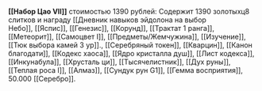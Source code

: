 **[[Набор Цао VII]]** стоимостью 1390 рублей: Содержит 1390 золотыхц8 слитков и награду [[Дневник навыков эйдолона на выбор Небо]], [[Яспис]], [[Генезис]], [[Корунд]], [[Трактат 1 ранга]], [[Метеорит]], [[Самоцвет I]], [[Предметы/Жемчужина]], [[Изучение]], [[Тюк выбора камей 3 ур]]., [[Серебряный токен]], [[Кварцин]], [[Канон благодати]], [[Кодекс хаоса]], [[Ядро кристалла душ]], [[Лист кодекса]], [[Инкунабула]], [[Хрусталь ци]], [[Тысячелистник]], [[Дух руны]], [[Теплая роса I]], [[Алмаз]], [[Сундук рун G1]], [[Гемма восприятия]], 50.000 [[Серебро]].  
